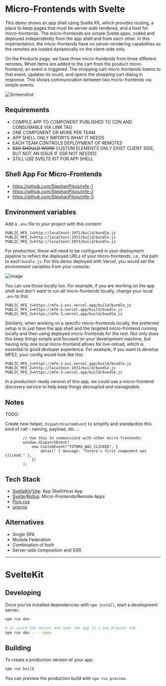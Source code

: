 # Micro-Frontends with Svelte

This demo shows an app shell using Svelte Kit, which provides routing, a place to keep pages that must be server-side rendered, and a host
for micro-frontends. The micro-frontends are simple Svelte apps, coded and deployed independently from the app shell and from each other. 
In this implmentation, the micro-frontends have no server-rendering capabilities as the remotes are loaded dynamically on the client-side only.

On the Products page, we have three micro-frontends from three different remotes. When items are added to the cart from the product micro-frontend,
an event is triggered. The shopping cart micro-frontends listens to that event, updates its count, and opens the shopping cart dialog in response. 
This shows communication between two micro-frontends via simple events.

![Screenshot](https://user-images.githubusercontent.com/1167497/216043828-ab622247-7b91-4141-8891-c3f2485d71bf.png)

## Requirements

- COMPILE APP TO COMPONENT PUBLISHED TO CDN AND CONSUMABLE VIA LINK TAG 
- ONE COMPONENT OR MORE PER TEAM 
- APP SHELL ONLY IMPORTS WHAT IT NEEDS
- EACH TEAM CONTROLS DEPLOYMENT OF REMOTES
- ~~SSR SHOULD WORK~~ CUSTOM ELEMENTS ONLY EXIST CLIENT SIDE, BUT NOT AN ISSUE IF SSR NOT NEEDED
- STILL USE SVELTE KIT FOR APP SHELL

## Shell App For Micro-Frontends

- https://github.com/StephanPitois/mfe-1
- https://github.com/StephanPitois/mfe-2
- https://github.com/StephanPitois/mfe-3

## Environment variables

Add a `.env` file to your project with this content:

```
PUBLIC_MFE_1=http://localhost:1971/build/bundle.js
PUBLIC_MFE_2=http://localhost:1972/build/bundle.js
PUBLIC_MFE_3=http://localhost:1973/build/bundle.js
```

For production, these will need to be configured in your deployment pipeline
to reflect the deployed URLs of your micro-frontends, i.e., the path to each
`bundle.js`. For this demo deployed with Vercel, you would set the environment variables from your console:

![image](https://user-images.githubusercontent.com/1167497/208299703-999e67ea-76ec-43cd-bcdd-6b6b0b58b14f.png)

You can use those locally too. For example, if you are working on the app shell and don't want to run all
micro-frontends locally, change your local `.env` to this:

```
PUBLIC_MFE_1=https://mfe-1-psi.vercel.app/build/bundle.js
PUBLIC_MFE_2=https://mfe-2.vercel.app/build/bundle.js
PUBLIC_MFE_3=https://mfe-3.vercel.app/build/bundle.js
```

Similarly, when working on a specific micro-frontends locally, the preferred setup is to just have the app shell and the targeted micro-frontend
running locally and then using deployed micro-frontends for the rest. Not only does this keep things simple and
focused on your development machine, but having only one local micro-frontend allows for live-reload, which is essential
to good devloper experience. For example, if you want to develop MFE2, your config would look like this:

```
PUBLIC_MFE_1=https://mfe-1-psi.vercel.app/build/bundle.js
PUBLIC_MFE_2=http://localhost:1972/build/bundle.js
PUBLIC_MFE_3=https://mfe-3.vercel.app/build/bundle.js
```

In a production-ready version of this app, we could use a micro-frontend discovery service to help keep
things decoupled and manageable.

## Notes

TODO:

Create new helper, `dispatchCustomEvent` to simplify and standardize this kind of call - naming, payload, etc...:

```
		// Use this to communicate with other micro-frontends:
		window.dispatchEvent(
			new CustomEvent("TOTORO_WAS_CLICKED", {
				detail: { message: "Totoro's first component was clicked." },
			})
		);
```

## Tech Stack

- [SvelteKit](https://kit.svelte.dev/)/[Vite](https://vitejs.dev/): App Shell/Host App
- [Svelte](https://svelte.dev/)/[Rollup](https://github.com/sveltejs/rollup-plugin-svelte): Micro-Frontends/Remote Apps 
- [Pico.css](https://picocss.com/)
- [unocss](https://github.com/unocss/unocss/tree/main/packages/runtime)

## Alternatives

- Single SPA
- Module Federation
- Combination of both
- Server-side composition and SSR

---

# SvelteKit

## Developing

Once you've installed dependencies with `npm install`, start a development server:

```bash
npm run dev

# or start the server and open the app in a new browser tab
npm run dev -- --open
```

## Building

To create a production version of your app:

```bash
npm run build
```

You can preview the production build with `npm run preview`.
